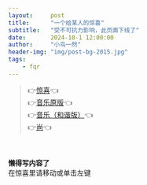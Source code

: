 ```yaml
---
layout:     post
title:      "一个给某人的惊喜"
subtitle:   "受不可抗力影响，此页面下线了"
date:       2024-10-1 12:00:00
author:     "小鸟一然"
header-img: "img/post-bg-2015.jpg"
tags:
    - fqr
---
```


> 👉[惊喜](https://leihuidi.github.io/Awesome-Love-Code/Web/032/)👈
>  <br>👉[音乐原版](https://www.helloimg.com/i/2024/11/25/674467589f150.png)👈
> <br>👉[音乐（和谐版）](https://1drv.ms/v/s!AoZdYNxvblxvc4Qhx8IFpC5cdXI?e=nPHc71)👈
> <br>👉[尚](https://www.123pan.com/s/XC2ITd-H2Qnd)👈


<div >
    <br>
    <br><b>懒得写内容了</b>
    <br>在惊喜里请移动或单击左键

    
</div>
